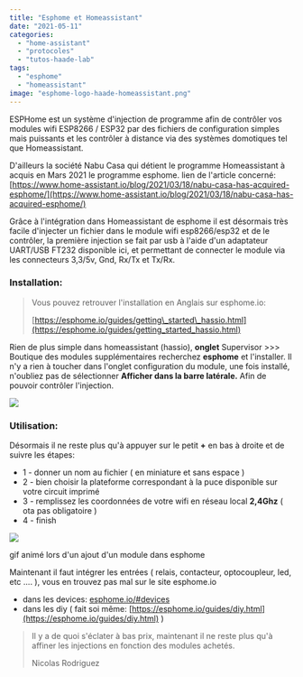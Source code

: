 ```yaml
---
title: "Esphome et Homeassistant"
date: "2021-05-11"
categories: 
  - "home-assistant"
  - "protocoles"
  - "tutos-haade-lab"
tags: 
  - "esphome"
  - "homeassistant"
image: "esphome-logo-haade-homeassistant.png"
---
```


ESPHome est un système d'injection de programme afin de contrôler vos modules wifi ESP8266 / ESP32 par des fichiers de configuration simples mais puissants et les contrôler à distance via des systèmes domotiques tel que Homeassistant.

D'ailleurs la société Nabu Casa qui détient le programme Homeassistant à acquis en Mars 2021 le programme esphome. lien de l'article concerné: [https://www.home-assistant.io/blog/2021/03/18/nabu-casa-has-acquired-esphome/](https://www.home-assistant.io/blog/2021/03/18/nabu-casa-has-acquired-esphome/)

Grâce à l'intégration dans Homeassistant de esphome il est désormais très facile d'injecter un fichier dans le module wifi esp8266/esp32 et de le contrôler, la première injection se fait par usb à l'aide d'un adaptateur UART/USB FT232 disponible ici, et permettant de connecter le module via les connecteurs 3,3/5v, Gnd, Rx/Tx et Tx/Rx.

### Installation:

> Vous pouvez retrouver l'installation en Anglais sur esphome.io:
> 
> [https://esphome.io/guides/getting\_started\_hassio.html](https://esphome.io/guides/getting_started_hassio.html)

Rien de plus simple dans homeassistant (hassio), **onglet** Supervisor >>> Boutique des modules supplémentaires recherchez **esphome** et l'installer. Il n'y a rien à toucher dans l'onglet configuration du module, une fois installé, n'oubliez pas de sélectionner **Afficher dans la barre latérale.** Afin de pouvoir contrôler l'injection.

![](images/esphome-install.gif)

### Utilisation:

Désormais il ne reste plus qu'à appuyer sur le petit **+** en bas à droite et de suivre les étapes:

- 1 - donner un nom au fichier ( en miniature et sans espace )
- 2 - bien choisir la plateforme correspondant à la puce disponible sur votre circuit imprimé
- 3 - remplissez les coordonnées de votre wifi en réseau local **2,4Ghz** ( ota pas obligatoire )
- 4 - finish

![](images/esphome-ajout.gif)

gif animé lors d'un ajout d'un module dans esphome

Maintenant il faut intégrer les entrées ( relais, contacteur, optocoupleur, led, etc .... ), vous en trouvez pas mal sur le site esphome.io

- dans les devices: [esphome.io/#devices](https://esphome.io/#devices)
- dans les diy ( fait soi même: [https://esphome.io/guides/diy.html](https://esphome.io/guides/diy.html) )

> Il y a de quoi s'éclater à bas prix, maintenant il ne reste plus qu'à affiner les injections en fonction des modules achetés.
> 
> Nicolas Rodriguez
